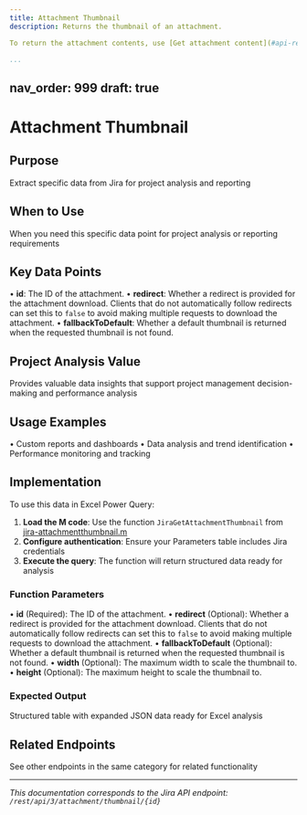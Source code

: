 ```yaml
---
title: Attachment Thumbnail
description: Returns the thumbnail of an attachment.

To return the attachment contents, use [Get attachment content](#api-rest-api-3-attachment-content-id-get).

...
```

nav_order: 999
draft: true
---

# Attachment Thumbnail

## Purpose
Extract specific data from Jira for project analysis and reporting

## When to Use
When you need this specific data point for project analysis or reporting requirements

## Key Data Points
• **id**: The ID of the attachment.
• **redirect**: Whether a redirect is provided for the attachment download. Clients that do not automatically follow redirects can set this to `false` to avoid making multiple requests to download the attachment.
• **fallbackToDefault**: Whether a default thumbnail is returned when the requested thumbnail is not found.

## Project Analysis Value
Provides valuable data insights that support project management decision-making and performance analysis

## Usage Examples
• Custom reports and dashboards
• Data analysis and trend identification
• Performance monitoring and tracking

## Implementation
To use this data in Excel Power Query:

1. **Load the M code**: Use the function `JiraGetAttachmentThumbnail` from [jira-attachmentthumbnail.m](../assets/jira-attachmentthumbnail.m)
2. **Configure authentication**: Ensure your Parameters table includes Jira credentials
3. **Execute the query**: The function will return structured data ready for analysis

### Function Parameters
• **id** (Required): The ID of the attachment.
• **redirect** (Optional): Whether a redirect is provided for the attachment download. Clients that do not automatically follow redirects can set this to `false` to avoid making multiple requests to download the attachment.
• **fallbackToDefault** (Optional): Whether a default thumbnail is returned when the requested thumbnail is not found.
• **width** (Optional): The maximum width to scale the thumbnail to.
• **height** (Optional): The maximum height to scale the thumbnail to.

### Expected Output
Structured table with expanded JSON data ready for Excel analysis

## Related Endpoints
See other endpoints in the same category for related functionality

---
*This documentation corresponds to the Jira API endpoint: `/rest/api/3/attachment/thumbnail/{id}`*
